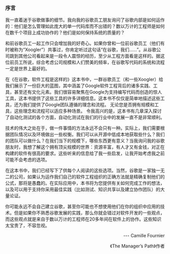 ### 序言  

我一直着迷于谷歌做事的细节。我向我的谷歌员工朋友询问了谷歌内部是如何运作的：他们是怎么管理如此庞大的单一代码库而不出错的？数以万计的工程师是如何在数千个项目上成功协作的？他们是如何保持系统的质量的？  

和前谷歌员工一起工作只会增加我的好奇心。如果你曾和一位前谷歌员工（他们有时被称为“Xoogler”）共事过，你肯定听过这句话“在谷歌，我们……”。从谷歌公司跳到其他公司看起来是一段令人震惊的经历，至少从工程方面看是这样的。据这位前员工所说，综合考虑公司规模和人们赞美的频率，在谷歌写代码的系统和流程一定是世界上最好的。  

在《在谷歌，软件工程是这样的》这本书中，一群谷歌员工（和一些Xoogler）给我们展示了一份巨大的蓝图，其中涵盖了Google软件工程背后的诸多实践、工具，甚至还有文化元素。我们很容易聚焦在Google为支持编写代码而创造的惊人工具，这本书提供了这些工具的许多详细信息。这本书不仅仅是简单地描述这些工具，还为我们提供了Google团队遵循的理念和流程。 无论您是否拥有规模和工具，这些理念和流程可以适应多种场景。 令我高兴的是，这本书有几章深入探讨了自动化测试的各个方面，自动化测试在我们的行业中的发展一直不是非常顺利。     

技术的伟大之处在于，做一件事情的方法永远不会只有一种。实际上，我们需要根据团队情况以及环境做出一些权衡。我们可以从开源中低成本地获取些什么？我们的团队可以做什么？在我们当下的规模下，哪些东西更有意义？当我询问我的谷歌朋友时，我想了解这个拥有顶尖规模的世界：资源丰富，有人才又有金钱，对正在构建的软件有很高的要求。这些听来的信息给了我一些启发，让我开始考虑我之前可能不会考虑的选项。  

在这本书中，我们已经写下了供每个人阅读的这些选项。当然，谷歌是一家独一无二的公司，如果认为运作我们自己的软件工程组织的正确方法就是精确复制他们的公式，那将是愚蠢的。在实际应用中，本书将为您提供有关如何完成工作的想法，以及可以用于支持你采用最佳实践（比如测试、知识共享以及建立协作团队）的大量论证。  

你可能永远不会自己建立谷歌，甚至你可能也不想使用他们在你的组织中应用的技术。但是如果你不熟悉谷歌发展的实践，那么你就会错过对软件开发的一些观点，而这些观点就是来自于数以万计的工程师在20多年间在软件上的协作。这些知识太宝贵了，不容忽视。    
  <p align="right">--- Camille Fournier</p>
  <p align="right">《The Manager’s Path》作者</p>
